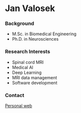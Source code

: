 # Jan Valosek

### Background

* M.Sc. in Biomedical Engineering
* Ph.D. in Neurosciences

### Research Interests

* Spinal cord MRI
* Medical AI
* Deep Learning
* MRI data management
* Software development

### Contact

[Personal web](https://janvalosek.com)
